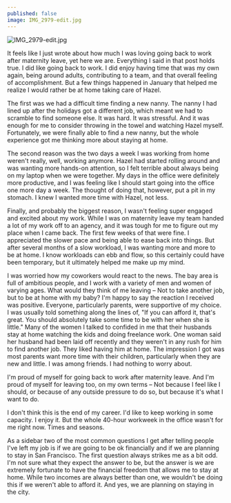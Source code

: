 ```yaml
---
published: false
image: IMG_2979-edit.jpg
---
```

![IMG_2979-edit.jpg]({{site.baseurl}}/img/IMG_2979-edit.jpg)

It feels like I just wrote about how much I was loving going back to work after maternity leave, yet here we are. Everything I said in that post holds true. I did like going back to work. I did enjoy having time that was my own again, being around adults, contributing to a team, and that overall feeling of accomplishment. But a few things happened in January that helped me realize I would rather be at home taking care of Hazel.

The first was we had a difficult time finding a new nanny.  The nanny I had lined up after the holidays got a different job, which meant we had to scramble to find someone else. It was hard. It was stressful. And it was enough for me to consider throwing in the towel and watching Hazel myself. Fortunately, we were finally able to find a new nanny, but the whole experience got me thinking more about staying at home. 

The second reason was the two days a week I was working from home weren't really, well, working anymore. Hazel had started rolling around and was wanting more hands-on attention, so I felt terrible about always being on my laptop when we were together. My days in the office were definitely more productive, and I was feeling like I should start going into the office one more day a week. The thought of doing that, however, put a pit in my stomach. I knew I wanted more time with Hazel, not less. 

Finally, and probably the biggest reason, I wasn't feeling super engaged and excited about my work. While I was on maternity leave my team handed a lot of my work off to an agency, and it was tough for me to figure out my place when I came back. The first few weeks of that were fine. I appreciated the slower pace and being able to ease back into things. But after several months of a slow workload, I was wanting more and more to be at home. I know workloads can ebb and flow, so this certainly could have been temporary, but it ultimately helped me make up my mind.

I was worried how my coworkers would react to the news. The bay area is full of ambitious people, and I work with a variety of men and women of varying ages. What would they think of me leaving – Not to take another job, but to be at home with my baby? I'm happy to say the reaction I received was positive. Everyone, particularly parents, were supportive of my choice. I was usually told something along the lines of, "If you can afford it, that's great. You should absolutely take some time to be with her when she is little." Many of the women I talked to confided in me that their husbands stay at home watching the kids and doing freelance work. One woman said her husband had been laid off recently and they weren't in any rush for him to find another job. They liked having him at home. The impression I got was most parents want more time with their children, particularly when they are new and little. I was among friends. I had nothing to worry about. 

I'm proud of myself for going back to work after maternity leave. And I'm proud of myself for leaving too, on my own terms – Not because I feel like I should, or because of any outside pressure to do so, but because it's what I want to do. 

I don't think this is the end of my career. I'd like to keep working in some capacity. I enjoy it. But the whole 40-hour workweek in the office wasn't for me right now. Times and seasons. 


As a sidebar two of the most common questions I get after telling people I've left my job is if we are going to be ok financially and if we are planning to stay in San Francisco. The first question always strikes me as a bit odd. I'm not sure what they expect the answer to be, but the answer is we are extremely fortunate to have the financial freedom that allows me to stay at home. While two incomes are always better than one, we wouldn't be doing this if we weren't able to afford it. And yes, we are planning on staying in the city. 


